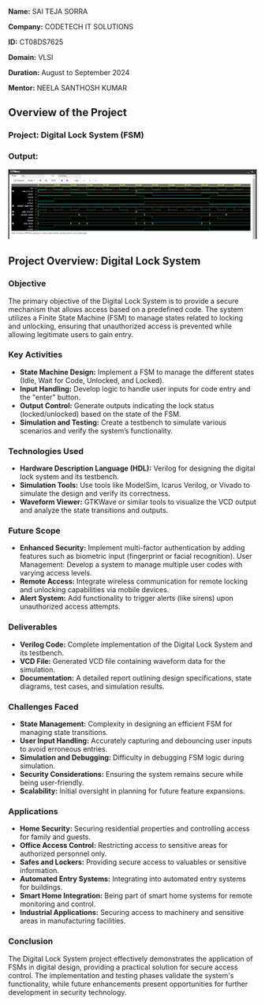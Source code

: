 **Name:** SAI TEJA SORRA

**Company:** CODETECH IT SOLUTIONS

**ID:** CT08DS7625

**Domain:** VLSI

**Duration:** August to September 2024

**Mentor:** NEELA SANTHOSH KUMAR 



## Overview of the Project

### Project: Digital Lock System (FSM)

### Output: 

![digital lock system](https://github.com/sai-70349/CODETECH-Task-2/blob/main/digital.png?raw=true)

## Project Overview: Digital Lock System

### Objective

The primary objective of the Digital Lock System is to provide a secure mechanism that allows access based on a predefined code. The system utilizes a Finite State Machine (FSM) to manage states related to locking and unlocking, ensuring that unauthorized access is prevented while allowing legitimate users to gain entry.

### Key Activities

- **State Machine Design:** Implement a FSM to manage the different states (Idle, Wait for Code, Unlocked, and Locked).
- **Input Handling:** Develop logic to handle user inputs for code entry and the "enter" button.
- **Output Control:** Generate outputs indicating the lock status (locked/unlocked) based on the state of the FSM.
- **Simulation and Testing:** Create a testbench to simulate various scenarios and verify the system’s functionality.

  
### Technologies Used

- **Hardware Description Language (HDL):** Verilog for designing the digital lock system and its testbench.
- **Simulation Tools:** Use tools like ModelSim, Icarus Verilog, or Vivado to simulate the design and verify its correctness.
- **Waveform Viewer:** GTKWave or similar tools to visualize the VCD output and analyze the state transitions and outputs.

  
### Future Scope

- **Enhanced Security:** Implement multi-factor authentication by adding features such as biometric input (fingerprint or facial recognition).
User Management: Develop a system to manage multiple user codes with varying access levels.
- **Remote Access:** Integrate wireless communication for remote locking and unlocking capabilities via mobile devices.
- **Alert System:** Add functionality to trigger alerts (like sirens) upon unauthorized access attempts.
  
### Deliverables

- **Verilog Code:** Complete implementation of the Digital Lock System and its testbench.
- **VCD File:** Generated VCD file containing waveform data for the simulation.
- **Documentation:** A detailed report outlining design specifications, state diagrams, test cases, and simulation results.

### Challenges Faced

- **State Management:** Complexity in designing an efficient FSM for managing state transitions.
- **User Input Handling:** Accurately capturing and debouncing user inputs to avoid erroneous entries.
- **Simulation and Debugging:** Difficulty in debugging FSM logic during simulation.
- **Security Considerations:** Ensuring the system remains secure while being user-friendly.
- **Scalability:** Initial oversight in planning for future feature expansions.
  
### Applications

- **Home Security:** Securing residential properties and controlling access for family and guests.
- **Office Access Control:** Restricting access to sensitive areas for authorized personnel only.
- **Safes and Lockers:** Providing secure access to valuables or sensitive information.
- **Automated Entry Systems:** Integrating into automated entry systems for buildings.
- **Smart Home Integration:** Being part of smart home systems for remote monitoring and control.
- **Industrial Applications:** Securing access to machinery and sensitive areas in manufacturing facilities.

### Conclusion
The Digital Lock System project effectively demonstrates the application of FSMs in digital design, providing a practical solution for secure access control. The implementation and testing phases validate the system's functionality, while future enhancements present opportunities for further development in security technology.


